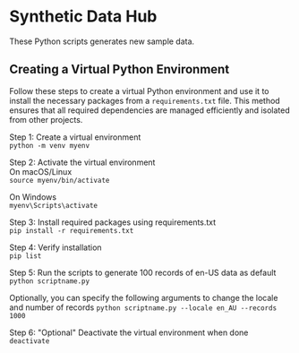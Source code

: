 # Synthetic Data Hub
These Python scripts generates new sample data. 


## Creating a Virtual Python Environment
Follow these steps to create a virtual Python environment and use it to install the necessary packages from a `requirements.txt` file. This method ensures that all required dependencies are managed efficiently and isolated from other projects.


Step 1: Create a virtual environment  
`python -m venv myenv`
  
Step 2: Activate the virtual environment  
On macOS/Linux  
`source myenv/bin/activate`

On Windows  
`myenv\Scripts\activate` 
  
Step 3: Install required packages using requirements.txt  
`pip install -r requirements.txt`  
  
Step 4: Verify installation  
`pip list`  

Step 5: Run the scripts to generate 100 records of en-US data as default  
 `python scriptname.py` 

Optionally, you can specify the following arguments to change the locale and number of records
 `python scriptname.py --locale en_AU --records 1000` 


Step 6: "Optional" Deactivate the virtual environment when done  
`deactivate` 
